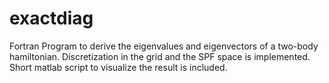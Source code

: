 # exactdiag
Fortran Program to derive the eigenvalues and eigenvectors of a two-body hamiltonian. Discretization in the grid and the SPF space is implemented. Short matlab script to visualize the result is included. 

